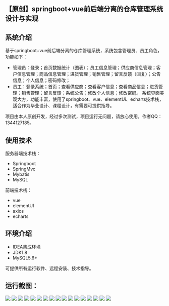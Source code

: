 ## 【原创】springboot+vue前后端分离的仓库管理系统设计与实现

## 系统介绍

基于springboot+vue前后端分离的仓库管理系统，系统包含管理员、员工角色，功能如下：
- 管理员：登录；首页数据统计（图表）；员工信息管理；供应商信息管理；客户信息管理；商品信息管理；进货管理；销售管理；留言反馈（回复）；公告信息；个人信息；密码修改；
- 员工：登录系统；首页；查看供应商；查看客户信息；查看商品信息；进货管理；销售管理；留言反馈；系统公告；修改个人信息；修改密码。
系统界面美观大方，功能丰富，使用了springboot、vue、elementUi、echarts技术栈，适合作为毕业设计、课程设计，有需要可提供指导。

项目由本人原创开发，经过多次测试，项目运行无问题，请放心使用，作者QQ：1344127185。

## 使用技术

服务器端技术栈：

- Springboot
- SpringMvc
- Mybatis
- MySQL

前端技术栈：

- vue
- elementUI
- axios
- echarts

## 环境介绍

- IDEA集成环境
- JDK1.8
- MySQL5.6+

可提供所有运行软件、远程安装、技术指导。

## 运行截图：
![](https://github.com/itcoderyhl/stock-server/blob/main/images/1.png)
![](https://github.com/itcoderyhl/stock-server/blob/main/images/2.png)
![](https://github.com/itcoderyhl/stock-server/blob/main/images/3.png)
![](https://github.com/itcoderyhl/stock-server/blob/main/images/4.png)
![](https://github.com/itcoderyhl/stock-server/blob/main/images/5.png)
![](https://github.com/itcoderyhl/stock-server/blob/main/images/6.png)
![](https://github.com/itcoderyhl/stock-server/blob/main/images/7.png)
![](https://github.com/itcoderyhl/stock-server/blob/main/images/8.png)
![](https://github.com/itcoderyhl/stock-server/blob/main/images/9.png)
![](https://github.com/itcoderyhl/stock-server/blob/main/images/10.png)
![](https://github.com/itcoderyhl/stock-server/blob/main/images/11.png)
![](https://github.com/itcoderyhl/stock-server/blob/main/images/12.png)
![](https://github.com/itcoderyhl/stock-server/blob/main/images/13.png)
![](https://github.com/itcoderyhl/stock-server/blob/main/images/14.png)
![](https://github.com/itcoderyhl/stock-server/blob/main/images/15.png)
![](https://github.com/itcoderyhl/stock-server/blob/main/images/16.png)
![](https://github.com/itcoderyhl/stock-server/blob/main/images/17.png)
